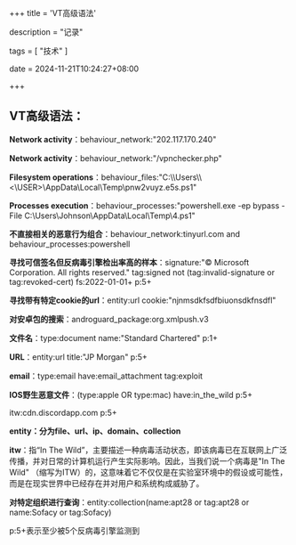 +++
title = 'VT高级语法'

description = "记录"

tags = [ "技术" ]

date = 2024-11-21T10:24:27+08:00

+++

## VT高级语法：
**Network activity**：behaviour_network:"202.117.170.240"

**Network activity**：behaviour_network:"/vpnchecker.php"

**Filesystem operations**：behaviour_files:"C:\\\\Users\\\\<\USER>\\AppData\\Local\\Temp\\pnw2vuyz.e5s.ps1"

**Processes execution**：behaviour_processes:"powershell.exe -ep bypass -File C:\\Users\\Johnson\\AppData\\Local\\Temp\\4.ps1"

**不直接相关的恶意行为组合**：behaviour_network:tinyurl.com and behaviour_processes:powershell

**寻找可信签名但反病毒引擎检出率高的样本**：signature:"© Microsoft Corporation. All rights reserved." tag:signed not (tag:invalid-signature or tag:revoked-cert) fs:2022-01-01+ p:5+

**寻找带有特定cookie的url**：entity:url cookie:"njnmsdkfsdfbiuonsdkfnsdfl"

**对安卓包的搜索**：androguard_package:org.xmlpush.v3

**文件名**：type:document name:"Standard Chartered" p:1+

**URL**：entity:url title:"JP Morgan" p:5+

**email**：type:email have:email_attachment tag:exploit

**IOS野生恶意文件**：(type:apple OR type:mac) have:in_the_wild p:5+

itw:cdn.discordapp.com p:5+

**entity：分为file、url、ip、domain、collection**

**itw**：指“In The Wild”，主要描述一种病毒活动状态，即该病毒已在互联网上广泛传播，并对日常的计算机运行产生实际影响。因此，当我们说一个病毒是"In The Wild" （缩写为ITW）的，这意味着它不仅仅是在实验室环境中的假设或可能性，而是在现实世界中已经存在并对用户和系统构成威胁了。

**对特定组织进行查询**：entity:collection(name:apt28 or tag:apt28 or name:Sofacy or tag:Sofacy)

p:5+表示至少被5个反病毒引擎监测到
